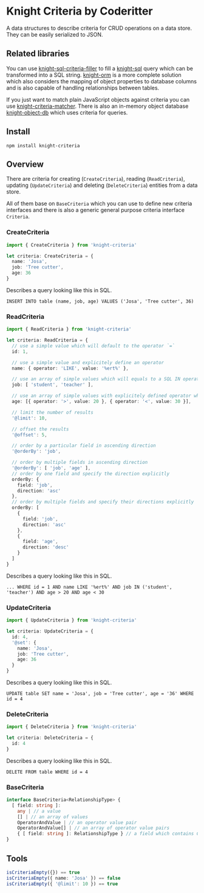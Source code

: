 # Knight Criteria by Coderitter

A data structures to describe criteria for CRUD operations on a data store. They can be easily serialized to JSON.

## Related libraries

You can use [knight-sql-criteria-filler](https://github.com/c0deritter/knight-sql-criteria-filler) to fill a [knight-sql](https://github.com/c0deritter/knight-sql) query which can be transformed into a SQL string. [knight-orm](https://github.com/c0deritter/knight-orm) is a more complete solution which also considers the mapping of object properties to database columns and is also capable of handling relationships between tables.

If you just want to match plain JavaScript objects against criteria you can use [knight-criteria-matcher](https://github.com/c0deritter/knight-criteria-matcher). There is also an in-memory object database [knight-object-db](https://github.com/c0deritter/knight-object-db) which uses criteria for queries.

## Install

`npm install knight-criteria`

## Overview

There are criteria for creating (`CreateCriteria`), reading (`ReadCriteria`), updating (`UpdateCriteria`) and deleting (`DeleteCriteria`) entities from a data store.

All of them base on `BaseCriteria` which you can use to define new criteria interfaces and there is also a generic general purpose criteria interface `Criteria`.

### CreateCriteria

```typescript
import { CreateCriteria } from 'knight-criteria'

let criteria: CreateCriteria = {
  name: 'Josa',
  job: 'Tree cutter',
  age: 36
}
```

Describes a query looking like this in SQL.

```
INSERT INTO table (name, job, age) VALUES ('Josa', 'Tree cutter', 36)
```

### ReadCriteria

```typescript
import { ReadCriteria } from 'knight-criteria'

let criteria: ReadCriteria = {
  // use a simple value which will default to the operator `=`
  id: 1,

  // use a simple value and explicitely define an operator
  name: { operator: 'LIKE', value: '%ert%' },

  // use an array of simple values which will equals to a SQL IN operator
  job: [ 'student', 'teacher' ],

  // use an array of simple values with explicitely defined operator which result them to be AND connected
  age: [{ operator: '>', value: 20 }, { operator: '<', value: 30 }],

  // limit the number of results
  '@limit': 10,

  // offset the results
  '@offset': 5,

  // order by a particular field in ascending direction
  '@orderBy': 'job',

  // order by multiple fields in ascending direction
  '@orderBy': [ 'job', 'age' ],
  // order by one field and specify the direction explicitly
  orderBy: {
    field: 'job',
    direction: 'asc'
  },
  // order by multiple fields and specify their directions explicitly
  orderBy: [
    {
      field: 'job',
      direction: 'asc'
    },
    {
      field: 'age',
      direction: 'desc'
    }
  ]
}  
```

Describes a query looking like this in SQL.

```
... WHERE id = 1 AND name LIKE '%ert%' AND job IN ('student', 'teacher') AND age > 20 AND age < 30
```

### UpdateCriteria

```typescript
import { UpdateCriteria } from 'knight-criteria'

let criteria: UpdateCriteria = {
  id: 4,
  '@set': {
    name: 'Josa',
    job: 'Tree cutter',
    age: 36
  }
}
```

Describes a query looking like this in SQL.

```
UPDATE table SET name = 'Josa', job = 'Tree cutter', age = '36' WHERE id = 4
```

### DeleteCriteria

```typescript
import { DeleteCriteria } from 'knight-criteria'

let criteria: DeleteCriteria = {
  id: 4
}
```

Describes a query looking like this in SQL.

```
DELETE FROM table WHERE id = 4
```

### BaseCriteria

```typescript
interface BaseCriteria<RelationshipType> {
  [ field: string ]:
    any | // a value
    [] | // an array of values
    OperatorAndValue | // an operator value pair
    OperatorAndValue[] | // an array of operator value pairs
    { [ field: string ]: RelationshipType } // a field which contains Criteria and thus is referencing another entity
}
```

## Tools

```typescript
isCriteriaEmpty({}) == true
isCriteriaEmpty({ name: 'Josa' }) == false
isCriteriaEmpty({ '@limit': 10 }) == true
```